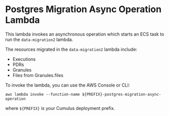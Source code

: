 # Postgres Migration Async Operation Lambda

This lambda invokes an asynchronous operation which starts an ECS task to run the `data-migration2` lambda.

The resources migrated in the `data-migration2` lambda include:

- Executions
- PDRs
- Granules
- Files from Granules.files

To invoke the lambda, you can use the AWS Console or CLI:

```shell
aws lambda invoke --function-name ${PREFIX}-postgres-migration-async-operation
```

where `${PREFIX}` is your Cumulus deployment prefix.